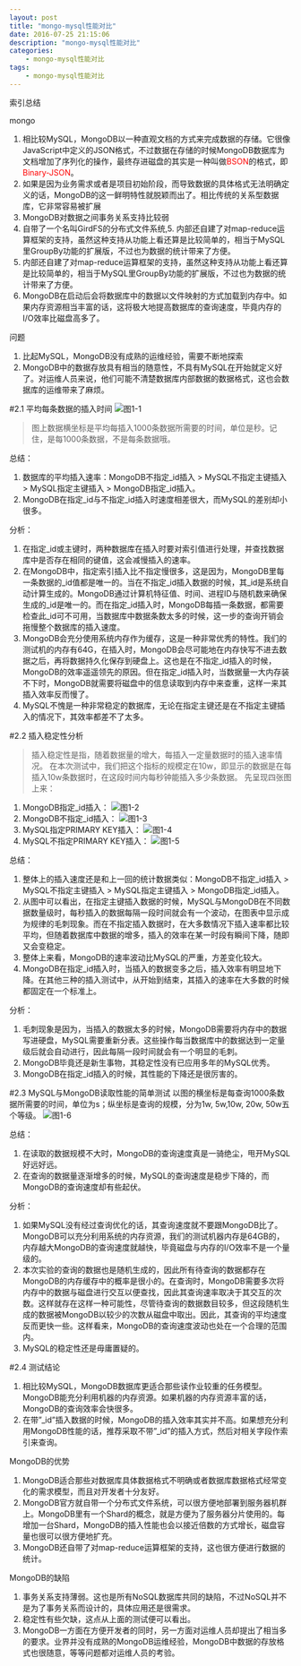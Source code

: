 ```yaml
---
layout: post
title: "mongo-mysql性能对比"
date: 2016-07-25 21:15:06 
description: "mongo-mysql性能对比"
categories: 
    - mongo-mysql性能对比
tags:
    - mongo-mysql性能对比
---
```


索引总结

<!--more-->


mongo
1. 相比较MySQL，MongoDB以一种直观文档的方式来完成数据的存储。它很像JavaScript中定义的JSON格式，不过数据在存储的时候MongoDB数据库为文档增加了序列化的操作，最终存进磁盘的其实是一种叫做<font color=red>BSON</font>的格式，即<font color=red>Binary-JSON</font>。
2. 如果是因为业务需求或者是项目初始阶段，而导致数据的具体格式无法明确定义的话，MongoDB的这一鲜明特性就脱颖而出了。相比传统的关系型数据库，它非常容易被扩展
3. MongoDB对数据之间事务关系支持比较弱
4. 自带了一个名叫GirdFS的分布式文件系统,5. 内部还自建了对map-reduce运算框架的支持，虽然这种支持从功能上看还算是比较简单的，相当于MySQL里GroupBy功能的扩展版，不过也为数据的统计带来了方便。
5. 内部还自建了对map-reduce运算框架的支持，虽然这种支持从功能上看还算是比较简单的，相当于MySQL里GroupBy功能的扩展版，不过也为数据的统计带来了方便。
6. MongoDB在启动后会将数据库中的数据以文件映射的方式加载到内存中。如果内存资源相当丰富的话，这将极大地提高数据库的查询速度，毕竟内存的I/O效率比磁盘高多了。

问题
1. 比起MySQL，MongoDB没有成熟的运维经验，需要不断地探索
2. MongoDB中的数据存放具有相当的随意性，不具有MySQL在开始就定义好了。对运维人员来说，他们可能不清楚数据库内部数据的数据格式，这也会数据库的运维带来了麻烦。


#2.1 平均每条数据的插入时间
![图1-1](/img/blog/mongo/mongo-vs-mysql-1.png)
> 图上数据横坐标是平均每插入1000条数据所需要的时间，单位是秒。记住，是每1000条数据，不是每条数据哦。

总结：

1. 数据库的平均插入速率：MongoDB不指定_id插入 > MySQL不指定主键插入 > MySQL指定主键插入 > MongoDB指定_id插入。
2. MongoDB在指定_id与不指定_id插入时速度相差很大，而MySQL的差别却小很多。

分析：

1. 在指定_id或主键时，两种数据库在插入时要对索引值进行处理，并查找数据库中是否存在相同的键值，这会减慢插入的速率。
2. 在MongoDB中，指定索引插入比不指定慢很多，这是因为，MongoDB里每一条数据的_id值都是唯一的。当在不指定_id插入数据的时候，其_id是系统自动计算生成的。MongoDB通过计算机特征值、时间、进程ID与随机数来确保生成的_id是唯一的。而在指定_id插入时，MongoDB每插一条数据，都需要检查此_id可不可用，当数据库中数据条数太多的时候，这一步的查询开销会拖慢整个数据库的插入速度。
3. MongoDB会充分使用系统内存作为缓存，这是一种非常优秀的特性。我们的测试机的内存有64G，在插入时，MongoDB会尽可能地在内存快写不进去数据之后，再将数据持久化保存到硬盘上。这也是在不指定_id插入的时候，MongoDB的效率遥遥领先的原因。但在指定_id插入时，当数据量一大内存装不下时，MongoDB就需要将磁盘中的信息读取到内存中来查重，这样一来其插入效率反而慢了。
4. MySQL不愧是一种非常稳定的数据库，无论在指定主键还是在不指定主键插入的情况下，其效率都差不了太多。

#2.2 插入稳定性分析
>插入稳定性是指，随着数据量的增大，每插入一定量数据时的插入速率情况。  在本次测试中，我们把这个指标的规模定在10w，即显示的数据是在每插入10w条数据时，在这段时间内每秒钟能插入多少条数据。 先呈现四张图上来：



1. MongoDB指定_id插入：
![图1-2](/img/blog/mongo/mongo-vs-mysql-2.png)
2. MongoDB不指定_id插入：
![图1-3](/img/blog/mongo/mongo-vs-mysql-3.png)
3. MySQL指定PRIMARY KEY插入：
![图1-4](/img/blog/mongo/mongo-vs-mysql-4.png)
4. MySQL不指定PRIMARY KEY插入：
![图1-5](/img/blog/mongo/mongo-vs-mysql-5.png)

总结：

1. 整体上的插入速度还是和上一回的统计数据类似：MongoDB不指定_id插入 > MySQL不指定主键插入 > MySQL指定主键插入 > MongoDB指定_id插入。
2. 从图中可以看出，在指定主键插入数据的时候，MySQL与MongoDB在不同数据数量级时，每秒插入的数据每隔一段时间就会有一个波动，在图表中显示成为规律的毛刺现象。而在不指定插入数据时，在大多数情况下插入速率都比较平均，但随着数据库中数据的增多，插入的效率在某一时段有瞬间下降，随即又会变稳定。
3. 整体上来看，MongoDB的速率波动比MySQL的严重，方差变化较大。
4. MongoDB在指定_id插入时，当插入的数据变多之后，插入效率有明显地下降。在其他三种的插入测试中，从开始到结束，其插入的速率在大多数的时候都固定在一个标准上。

分析：

1. 毛刺现象是因为，当插入的数据太多的时候，MongoDB需要将内存中的数据写进硬盘，MySQL需要重新分表。这些操作每当数据库中的数据达到一定量级后就会自动进行，因此每隔一段时间就会有一个明显的毛刺。
2. MongoDB毕竟还是新生事物，其稳定性没有已应用多年的MySQL优秀。
3. MongoDB在指定_id插入的时候，其性能的下降还是很厉害的。

#2.3 MySQL与MongoDB读取性能的简单测试
以图的横坐标是每查询1000条数据所需要的时间，单位为s；纵坐标是查询的规模，分为1w, 5w,10w, 20w, 50w五个等级。
![图1-6](/img/blog/mongo/mongo-vs-mysql-6.png)

总结：

1. 在读取的数据规模不大时，MongoDB的查询速度真是一骑绝尘，甩开MySQL好远好远。
2. 在查询的数据量逐渐增多的时候，MySQL的查询速度是稳步下降的，而MongoDB的查询速度却有些起伏。

分析：

1. 如果MySQL没有经过查询优化的话，其查询速度就不要跟MongoDB比了。MongoDB可以充分利用系统的内存资源，我们的测试机器内存是64GB的，内存越大MongoDB的查询速度就越快，毕竟磁盘与内存的I/O效率不是一个量级的。
2. 本次实验的查询的数据也是随机生成的，因此所有待查询的数据都存在MongoDB的内存缓存中的概率是很小的。在查询时，MongoDB需要多次将内存中的数据与磁盘进行交互以便查找，因此其查询速率取决于其交互的次数。这样就存在这样一种可能性，尽管待查询的数据数目较多，但这段随机生成的数据被MongoDB以较少的次数从磁盘中取出。因此，其查询的平均速度反而更快一些。这样看来，MongoDB的查询速度波动也处在一个合理的范围内。
3. MySQL的稳定性还是毋庸置疑的。

#2.4 测试结论
1. 相比较MySQL，MongoDB数据库更适合那些读作业较重的任务模型。MongoDB能充分利用机器的内存资源。如果机器的内存资源丰富的话，MongoDB的查询效率会快很多。
2. 在带”_id”插入数据的时候，MongoDB的插入效率其实并不高。如果想充分利用MongoDB性能的话，推荐采取不带”_id”的插入方式，然后对相关字段作索引来查询。

MongoDB的优势
1. MongoDB适合那些对数据库具体数据格式不明确或者数据库数据格式经常变化的需求模型，而且对开发者十分友好。
2. MongoDB官方就自带一个分布式文件系统，可以很方便地部署到服务器机群上。MongoDB里有一个Shard的概念，就是方便为了服务器分片使用的。每增加一台Shard，MongoDB的插入性能也会以接近倍数的方式增长，磁盘容量也很可以很方便地扩充。
3. MongoDB还自带了对map-reduce运算框架的支持，这也很方便进行数据的统计。

MongoDB的缺陷
1. 事务关系支持薄弱。这也是所有NoSQL数据库共同的缺陷，不过NoSQL并不是为了事务关系而设计的，具体应用还是很需求。
2. 稳定性有些欠缺，这点从上面的测试便可以看出。
3. MongoDB一方面在方便开发者的同时，另一方面对运维人员却提出了相当多的要求。业界并没有成熟的MongoDB运维经验，MongoDB中数据的存放格式也很随意，等等问题都对运维人员的考验。